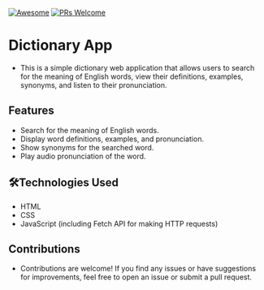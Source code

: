 [![Awesome](https://awesome.re/badge-flat2.svg)](https://github.com/zbetcheckin/Security_list)
[![PRs Welcome](https://img.shields.io/badge/PRs-welcome-brightgreen.svg?style=flat-square)](http://makeapullrequest.com)

# Dictionary App

- This is a simple dictionary web application that allows users to search for the meaning of English words, view their definitions, examples, synonyms, and listen to their pronunciation.

## Features

- Search for the meaning of English words.
- Display word definitions, examples, and pronunciation.
- Show synonyms for the searched word.
- Play audio pronunciation of the word.

## 🛠️Technologies Used

- HTML
- CSS
- JavaScript (including Fetch API for making HTTP requests)


## Contributions
- Contributions are welcome! If you find any issues or have suggestions for improvements, feel free to open an issue or submit a pull request.
